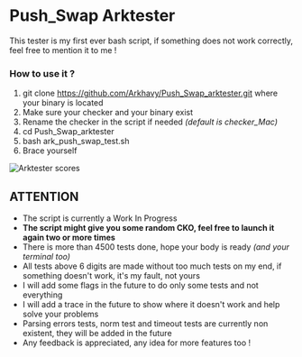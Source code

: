 # Push_Swap Arktester
This tester is my first ever bash script, if something does not work correctly, feel free to mention it to me !

### How to use it ?
1. git clone https://github.com/Arkhavy/Push_Swap_arktester.git where your binary is located
2. Make sure your checker and your binary exist
3. Rename the checker in the script if needed *(default is checker_Mac)*
4. cd Push_Swap_arktester
5. bash ark_push_swap_test.sh
6. Brace yourself

![Arktester scores](https://cdn.discordapp.com/attachments/910254981377052682/927094846391472148/Screen_Shot_2022-01-02_at_8.03.26_AM.png)

## ATTENTION
- The script is currently a Work In Progress
- **The script might give you some random CKO, feel free to launch it again two or more times**
- There is more than 4500 tests done, hope your body is ready *(and your terminal too)*
- All tests above 6 digits are made without too much tests on my end, if something doesn't work, it's my fault, not yours
- I will add some flags in the future to do only some tests and not everything
- I will add a trace in the future to show where it doesn't work and help solve your problems
- Parsing errors tests, norm test and timeout tests are currently non existent, they will be added in the future
- Any feedback is appreciated, any idea for more features too !
